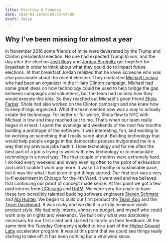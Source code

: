 ```yaml
---
title: Starting A Company
date: 2018-03-26T09:03:54-04:00
draft: false
---
```

## Why I've been missing for almost a year
In November 2016 some friends of mine were devastated by the Trump and Clinton presidential election.
No one had expected Trump to win, and the day after the election [Josh Bouy](https://www.linkedin.com/in/joshbuoy/) and [Jordan Birnholtz](https://www.linkedin.com/in/birnholtz/)
got together for breakfast in order to think about what they could do to impact future elections.
At that breakfast Jordan realized that he knew someone who was also passionate about the recent election.
They contacted [Michael Luciani](https://www.linkedin.com/in/michael-luciani-64564749/) who had been an organizer in the Hillary Clinton campaign.
Michael had some great ideas on how technology could be used to help bridge the gap between campaigns and volunteers, but the team had no idea how they would execute this idea.
So they reached out Michael's good friend [Shola Farber](https://www.linkedin.com/in/sholafarber/).
Shola had also worked on the Clinton campaign and she knew how to keep things organized.
What the team needed now was a way to actually create the technology.
For better or for worse, Shola flew to NYC with Michael in tow and they reached out to me.
That’s when our team really began in ernest.
I spent the evenings and weekends of the next few months building a prototype of the software.
It was interesting, fun, and exciting to be working on something that I really cared about.
Building technology that would help people engage in the democratic process invigorated me in a way that my previous jobs hadn't.
I love technology and for me often the best part of a job is trying to work with new technology or to manipulate technology in a novel way.
The first couple of months were extremely hard.
I worked every weekend and every evening often to the point of exhaustion and until I couldn't work any more.
It wasn't a healthy or sustainable pace, but it was the what I had to do to get things started.
Our first test was a very lo-fi experiment in Chicago for the 4th Ward.
It went well and we believed that continuing our proof of concept made sense.
At this point we got a few paid interns from [UChicago](https://www.uchicago.edu/) and [UofM](https://www.umich.edu/).
We were very fortunate to have these two incredibly talented budding software engineers [Steven Schmatz](https://www.linkedin.com/in/steven-schmatz/) and [Abi Hunter](https://www.linkedin.com/in/abigail-hunter/).
We began to build our first product the [Team App](https://www.tuesdaycompany.com/team-app/) and the [Team Dashboard](https://www.tuesdaycompany.com/team-dashboard/).
It was rocky and we did it in a truly minimum viable product style.
We had only interns, almost no budget, and myself who could work only on nights and weekends.
We built only what was absolutely necessary for our first client and started to iterate on their feedback.
At the same time the Tuesday Company applied to be a part of the [Higher Ground Labs](https://www.highergroundlabs.com/accelerator-companies) accelerator program.
It was at this point that we could see things really starting to take off.
It has been nothing but a whirlwind since.